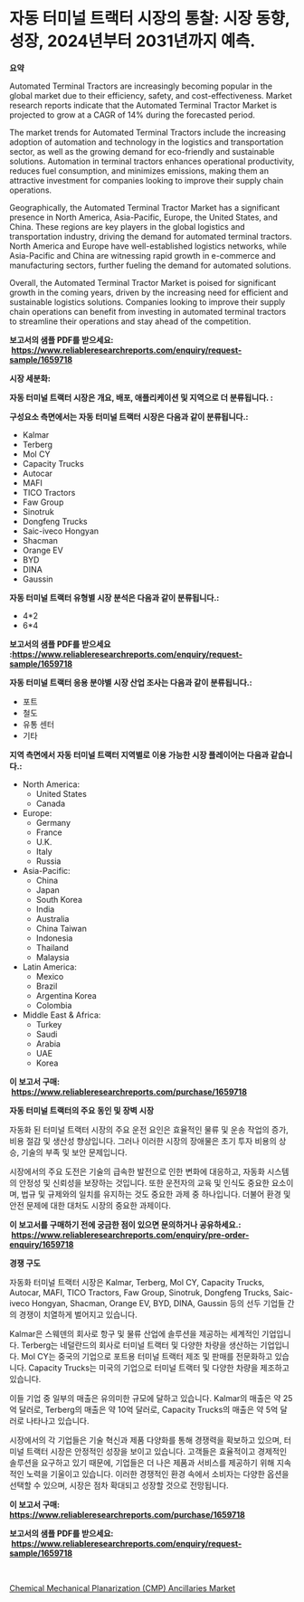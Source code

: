 <p><h1>자동 터미널 트랙터 시장의 통찰: 시장 동향, 성장, 2024년부터 2031년까지 예측.</h1></p><p><strong>요약</strong></p>
<p><p>Automated Terminal Tractors are increasingly becoming popular in the global market due to their efficiency, safety, and cost-effectiveness. Market research reports indicate that the Automated Terminal Tractor Market is projected to grow at a CAGR of 14% during the forecasted period. </p><p>The market trends for Automated Terminal Tractors include the increasing adoption of automation and technology in the logistics and transportation sector, as well as the growing demand for eco-friendly and sustainable solutions. Automation in terminal tractors enhances operational productivity, reduces fuel consumption, and minimizes emissions, making them an attractive investment for companies looking to improve their supply chain operations.</p><p>Geographically, the Automated Terminal Tractor Market has a significant presence in North America, Asia-Pacific, Europe, the United States, and China. These regions are key players in the global logistics and transportation industry, driving the demand for automated terminal tractors. North America and Europe have well-established logistics networks, while Asia-Pacific and China are witnessing rapid growth in e-commerce and manufacturing sectors, further fueling the demand for automated solutions.</p><p>Overall, the Automated Terminal Tractor Market is poised for significant growth in the coming years, driven by the increasing need for efficient and sustainable logistics solutions. Companies looking to improve their supply chain operations can benefit from investing in automated terminal tractors to streamline their operations and stay ahead of the competition.</p></p>
<p><strong>보고서의 샘플 PDF를 받으세요: &nbsp;<a href="https://www.reliableresearchreports.com/enquiry/request-sample/1659718">https://www.reliableresearchreports.com/enquiry/request-sample/1659718</a></strong></p>
<p><strong>시장 세분화:</strong></p>
<p><strong> 자동 터미널 트랙터 시장은 개요, 배포, 애플리케이션 및 지역으로 더 분류됩니다. :</strong></p>
<p><strong>구성요소 측면에서는 자동 터미널 트랙터 시장은 다음과 같이 분류됩니다.:</strong></p>
<p><ul><li>Kalmar</li><li>Terberg</li><li>Mol CY</li><li>Capacity Trucks</li><li>Autocar</li><li>MAFI</li><li>TICO Tractors</li><li>Faw Group</li><li>Sinotruk</li><li>Dongfeng Trucks</li><li>Saic-iveco Hongyan</li><li>Shacman</li><li>Orange EV</li><li>BYD</li><li>DINA</li><li>Gaussin</li></ul></p>
<p><strong> 자동 터미널 트랙터 유형별 시장 분석은 다음과 같이 분류됩니다.:</strong></p>
<p><ul><li>4*2</li><li>6*4</li></ul></p>
<p><strong>보고서의 샘플 PDF를 받으세요 :<a href="https://www.reliableresearchreports.com/enquiry/request-sample/1659718">https://www.reliableresearchreports.com/enquiry/request-sample/1659718</a></strong></p>
<p><strong> 자동 터미널 트랙터 응용 분야별 시장 산업 조사는 다음과 같이 분류됩니다.:</strong></p>
<p><ul><li>포트</li><li>철도</li><li>유통 센터</li><li>기타</li></ul></p>
<p><strong>지역 측면에서 자동 터미널 트랙터 지역별로 이용 가능한 시장 플레이어는 다음과 같습니다.:</strong></p>
<p><ul>
    <li>
        North America:
        <ul>
            <li>United States</li>
            <li>Canada</li>
        </ul>
    </li>
    <li>
        Europe:
        <ul>
            <li>Germany</li>
            <li>France</li>
            <li>U.K.</li>
            <li>Italy</li>
            <li>Russia</li>
        </ul>
    </li>
    <li>
        Asia-Pacific:
        <ul>
            <li>China</li>
            <li>Japan</li>
            <li>South Korea</li>
            <li>India</li>
            <li>Australia</li>
            <li>China Taiwan</li>
            <li>Indonesia</li>
            <li>Thailand</li>
            <li>Malaysia</li>
        </ul>
    </li>
    <li>
        Latin America:
        <ul>
            <li>Mexico</li>
            <li>Brazil</li>
            <li>Argentina Korea</li>
            <li>Colombia</li>
        </ul>
    </li>
    <li>
        Middle East & Africa:
        <ul>
            <li>Turkey</li>
            <li>Saudi</li>
            <li>Arabia</li>
            <li>UAE</li>
            <li>Korea</li>
        </ul>
    </li>
    </ul></p>
<p><strong>이 보고서 구매: &nbsp;<a href="https://www.reliableresearchreports.com/purchase/1659718">https://www.reliableresearchreports.com/purchase/1659718</a></strong></p>
<p><strong>자동 터미널 트랙터의 주요 동인 및 장벽 시장</strong></p>
<p><p>자동화 된 터미널 트랙터 시장의 주요 운전 요인은 효율적인 물류 및 운송 작업의 증가, 비용 절감 및 생산성 향상입니다. 그러나 이러한 시장의 장애물은 초기 투자 비용의 상승, 기술의 부족 및 보안 문제입니다.</p><p>시장에서의 주요 도전은 기술의 급속한 발전으로 인한 변화에 대응하고, 자동화 시스템의 안정성 및 신뢰성을 보장하는 것입니다. 또한 운전자의 교육 및 인식도 중요한 요소이며, 법규 및 규제와의 일치를 유지하는 것도 중요한 과제 중 하나입니다. 더불어 환경 및 안전 문제에 대한 대처도 시장의 중요한 과제이다.</p></p>
<p><strong>이 보고서를 구매하기 전에 궁금한 점이 있으면 문의하거나 공유하세요.: &nbsp;<a href="https://www.reliableresearchreports.com/enquiry/pre-order-enquiry/1659718">https://www.reliableresearchreports.com/enquiry/pre-order-enquiry/1659718</a></strong></p>
<p><strong>경쟁 구도</strong></p>
<p><p>자동화 터미널 트랙터 시장은 Kalmar, Terberg, Mol CY, Capacity Trucks, Autocar, MAFI, TICO Tractors, Faw Group, Sinotruk, Dongfeng Trucks, Saic-iveco Hongyan, Shacman, Orange EV, BYD, DINA, Gaussin 등의 선두 기업들 간의 경쟁이 치열하게 벌어지고 있습니다.</p><p>Kalmar은 스웨덴의 회사로 항구 및 물류 산업에 솔루션을 제공하는 세계적인 기업입니다. Terberg는 네덜란드의 회사로 터미널 트랙터 및 다양한 차량을 생산하는 기업입니다. Mol CY는 중국의 기업으로 포트용 터미널 트랙터 제조 및 판매를 전문화하고 있습니다. Capacity Trucks는 미국의 기업으로 터미널 트랙터 및 다양한 차량을 제조하고 있습니다.</p><p>이들 기업 중 일부의 매출은 유의미한 규모에 달하고 있습니다. Kalmar의 매출은 약 25억 달러로, Terberg의 매출은 약 10억 달러로, Capacity Trucks의 매출은 약 5억 달러로 나타나고 있습니다.</p><p>시장에서의 각 기업들은 기술 혁신과 제품 다양화를 통해 경쟁력을 확보하고 있으며, 터미널 트랙터 시장은 안정적인 성장을 보이고 있습니다. 고객들은 효율적이고 경제적인 솔루션을 요구하고 있기 때문에, 기업들은 더 나은 제품과 서비스를 제공하기 위해 지속적인 노력을 기울이고 있습니다. 이러한 경쟁적인 환경 속에서 소비자는 다양한 옵션을 선택할 수 있으며, 시장은 점차 확대되고 성장할 것으로 전망됩니다.</p></p>
<p><strong>이 보고서 구매: &nbsp; <a href="https://www.reliableresearchreports.com/purchase/1659718">https://www.reliableresearchreports.com/purchase/1659718</a></strong></p>
<p><strong>보고서의 샘플 PDF를 받으세요: &nbsp;<a href="https://www.reliableresearchreports.com/enquiry/request-sample/1659718">https://www.reliableresearchreports.com/enquiry/request-sample/1659718</a></strong><strong></strong></p>
<p>&nbsp;</p>
<p><p><a href="https://github.com/RickHolmes3/Market-Research-Report-List-4/blob/main/chemical-mechanical-planarization-cmp-ancillaries-market.md">Chemical Mechanical Planarization (CMP) Ancillaries Market</a></p></p>